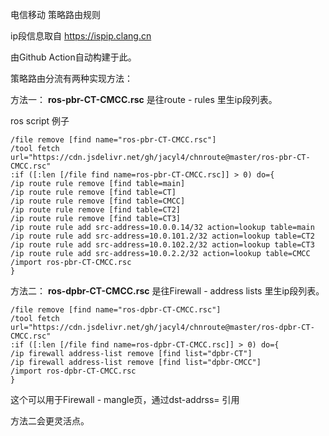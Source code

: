 电信移动 策略路由规则

ip段信息取自 https://ispip.clang.cn

由Github Action自动构建于此。

策略路由分流有两种实现方法：

方法一：
**ros-pbr-CT-CMCC.rsc** 是往route - rules 里生ip段列表。

ros script 例子

```
/file remove [find name="ros-pbr-CT-CMCC.rsc"]
/tool fetch url="https://cdn.jsdelivr.net/gh/jacyl4/chnroute@master/ros-pbr-CT-CMCC.rsc"
:if ([:len [/file find name=ros-pbr-CT-CMCC.rsc]] > 0) do={
/ip route rule remove [find table=main]
/ip route rule remove [find table=CT]
/ip route rule remove [find table=CMCC]
/ip route rule remove [find table=CT2]
/ip route rule remove [find table=CT3]
/ip route rule add src-address=10.0.0.14/32 action=lookup table=main
/ip route rule add src-address=10.0.101.2/32 action=lookup table=CT2
/ip route rule add src-address=10.0.102.2/32 action=lookup table=CT3
/ip route rule add src-address=10.0.2.2/32 action=lookup table=CMCC
/import ros-pbr-CT-CMCC.rsc
}
```

方法二：
**ros-dpbr-CT-CMCC.rsc** 是往Firewall - address lists 里生ip段列表。
```
/file remove [find name="ros-dpbr-CT-CMCC.rsc"]
/tool fetch url="https://cdn.jsdelivr.net/gh/jacyl4/chnroute@master/ros-dpbr-CT-CMCC.rsc"
:if ([:len [/file find name=ros-dpbr-CT-CMCC.rsc]] > 0) do={
/ip firewall address-list remove [find list="dpbr-CT"]
/ip firewall address-list remove [find list="dpbr-CMCC"]
/import ros-dpbr-CT-CMCC.rsc
}
```

这个可以用于Firewall - mangle页，通过dst-addrss= 引用


方法二会更灵活点。
